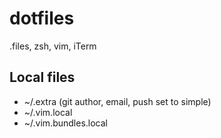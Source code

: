 dotfiles
========

.files, zsh, vim, iTerm

## Local files
- ~/.extra  (git author, email, push set to simple)
- ~/.vim.local
- ~/.vim.bundles.local
